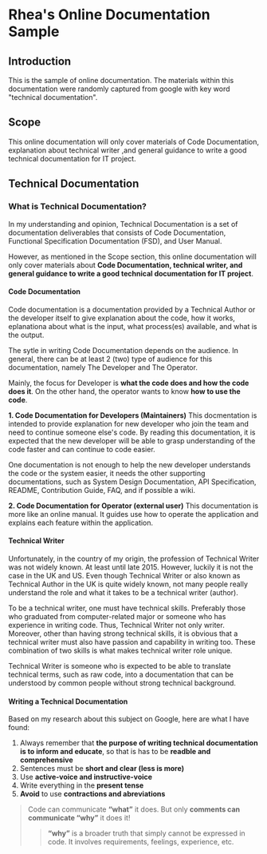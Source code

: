 # Rhea's Online Documentation Sample

## Introduction
This is the sample of online documentation. The materials within this documentation were randomly captured from google with key word "technical documentation".


## Scope
This online documentation will only cover materials of Code Documentation, explanation about technical writer ,and general guidance to write a good technical documentation for IT project.


## Technical Documentation
### What is Technical Documentation?
In my understanding and opinion, Technical Documentation is a set of documentation deliverables that consists of Code Documentation, Functional Specification Documentation (FSD), and User Manual.

However, as mentioned in the Scope section, this online documentation will only cover materials about **Code Documentation, technical writer, and general guidance to write a good technical documentation for IT project**.

#### Code Documentation
Code documentation is a documentation provided by a Technical Author or the developer itself to give explanation about the code, how it works, eplanationa about what is the input, what process(es) available, and what is the output. 

The sytle in writing Code Documentation depends on the audience. In general, there can be at least 2 (two) type of audience for this documentation, namely The Developer and The Operator.

Mainly, the focus for Developer is **what the code does and how the code does it**. On the other hand, the operator wants to know **how to use the code**.

**1. Code Documentation for Developers (Maintainers)**
This docmentation is intended to provide explanation for new developer who join the team and need to continue someone else's code. By reading this documentation, it is expected that the new developer will be able to grasp understanding of the code faster and can continue to code easier.

One documentation is not enough to help the new developer understands the code or the system easier, it needs the other supporting documentations, such as System Design Documentation, API Specification, README, Contribution Guide, FAQ, and if possible a wiki.


**2. Code Documentation for Operator (external user)**
This documentation is more like an online manual. It guides use how to operate the application and explains each feature within the application.


#### Technical Writer
Unfortunately, in the country of my origin, the profession of Technical Writer was not widely known. At least until late 2015. However, luckily it is not the case in the UK and US. Even though Technical Writer or also known as Technical Author in the UK is quite widely known, not many people really understand the role and what it takes to be a technical writer (author).

To be a technical writer, one must have technical skills. Preferably those who graduated from computer-related major or someone who has experience in writing code. Thus, Technical Writer not only writer. Moreover, other than having strong technical skills, it is obvious that a technical writer must also have passion and capability in writing too. These combination of two skills is what makes technical writer role unique.

Technical Writer is someone who is expected to be able to translate technical terms, such as raw code, into a documentation that can be understood by common people without strong technical background.

#### Writing a Technical Documentation
Based on my research about this subject on Google, here are what I have found:
1. Always remember that **the purpose of writing technical documentation is to inform and educate**, so that is has to be **readble and comprehensive**
2. Sentences must be **short and clear (less is more)**
3. Use **active-voice and instructive-voice**
4. Write everything in the **present tense**
5. **Avoid** to use **contractions and abreviations**

> Code can communicate **“what”** it does. But only **comments can communicate “why”** it does it!
>> **“why”** is a broader truth that simply cannot be expressed in code. It involves requirements, feelings, experience, etc.
